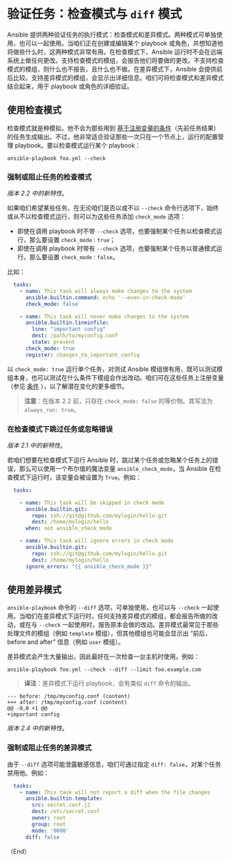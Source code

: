 # 验证任务：检查模式与 `diff` 模式

Ansible 提供两种验证任务的执行模式：检查模式和差异模式。两种模式可单独使用，也可以一起使用。当咱们正在创建或编辑某个 playbook 或角色，并想知道他将做些什么时，这两种模式非常有用。在检查模式下，Ansible 运行时不会在远端系统上做任何更改。支持检查模式的模组，会报告他们将要做的更改。不支持检查模式的模组，则什么也不报告，且什么也不做。在差异模式下，Ansible 会提供前后比较。支持差异模式的模组，会显示出详细信息。咱们可将检查模式和差异模式结合起来，用于 playbook 或角色的详细验证。

## 使用检查模式

检查模式就是种模拟。他不会为那些用到 [基于注册变量的条件](../using/conditionals.md#基于注册变量的条件)（先前任务结果）的任务生成输出。不过，他非常适合验证那些一次只在一个节点上，运行的配置管理 playbook。要以检查模式运行某个 playbook：

```console
ansible-playbook foo.yml --check
```

### 强制或阻止任务的检查模式


*版本 2.2 中的新特性*。


如果咱们希望某些任务，在无论咱们是否以或不以 `--check` 命令行选项下，始终或从不以检查模式运行，则可以为这些任务添加 `check_mode` 选项：

- 即使在调用 playbook 时不带 `--check` 选项，也要强制某个任务以检查模式运行，那么要设置 `check_mode：true`；
- 即使在调用 playbook 时带有 `--check` 选项，也要强制某个任务以普通模式运行，那么要设置 `check_mode：false`。

比如：

```yaml
  tasks:
    - name: This task will always make changes to the system
      ansible.builtin.command: echo '--even-in-check-mode'
      check_mode: false

    - name: This task will never make changes to the system
      ansible.builtin.lineinfile:
        line: "important config"
        dest: /path/to/myconfig.conf
        state: present
      check_mode: true
      register: changes_to_important_config

```

以 `check_mode: true` 运行单个任务，对测试 Ansible 模组很有用，既可以测试模组本身，也可以测试在什么条件下模组会作出改动。咱们可在这些任务上注册变量（参见 [条件](../using/conditionals.md) ），以了解潜在变化的更多细节。

> **注意**：在版本 2.2 前，只存在 `check_mode: false` 的等价物。其写法为 `always_run: true`。

### 在检查模式下跳过任务或忽略错误


*版本 2.1 中的新特性*。

若咱们想要在检查模式下运行 Ansible 时，跳过某个任务或忽略某个任务上的错误，那么可以使用一个布尔值的魔法变量 `ansible_check_mode`，当 Ansible 在检查模式下运行时，该变量会被设置为 `True`。例如：

```yaml
  tasks:

    - name: This task will be skipped in check mode
      ansible.builtin.git:
        repo: ssh://git@github.com/mylogin/hello.git
        dest: /home/mylogin/hello
      when: not ansible_check_mode

    - name: This task will ignore errors in check mode
      ansible.builtin.git:
        repo: ssh://git@github.com/mylogin/hello.git
        dest: /home/mylogin/hello
      ignore_errors: "{{ ansible_check_mode }}"
```


## 使用差异模式


`ansible-playbook` 命令的 `--diff` 选项，可单独使用，也可以与 `--check` 一起使用。当咱们在差异模式下运行时，任何支持差异模式的模组，都会报告所做的改动，或在与 `--check` 一起使用时，报告原本会做的改动。差异模式最常见于那些处理文件的模组（例如 `template` 模组），但其他模组也可能会显示出 “前后，before and after” 信息（例如 `user` 模组）。

差异模式会产生大量输出，因此最好在一次检查一台主机时使用。例如：

```console
ansible-playbook foo.yml --check --diff --limit foo.example.com
```

> **译注**：差异模式下运行 playbook，会有类似 `diff` 命令的输出。

```console
--- before: /tmp/myconfig.conf (content)
+++ after: /tmp/myconfig.conf (content)
@@ -0,0 +1 @@
+important config
```


*版本 2.4 中的新特性*。


### 强制或阻止任务的差异模式

由于 `--diff` 选项可能泄露敏感信息，咱们可通过指定 `diff: false`，对某个任务禁用他。例如：


```yaml
  tasks:
    - name: This task will not report a diff when the file changes
      ansible.builtin.template:
        src: secret.conf.j2
        dest: /etc/secret.conf
        owner: root
        group: root
        mode: '0600'
      diff: false
```

（End）


